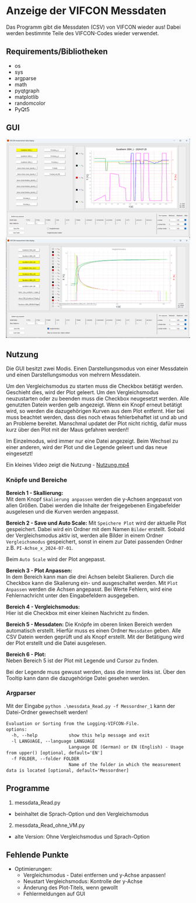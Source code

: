 # Anzeige der VIFCON Messdaten

Das Programm gibt die Messdaten (CSV) von VIFCON wieder aus! Dabei werden bestimmte Teile des VIFCON-Codes wieder verwendet. 

## Requirements/Bibliotheken

- os
- sys
- argparse
- math
- pyqtgraph
- matplotlib
- randomcolor 
- PyQt5

## GUI

<img src="../Bilder/GUI_Extra_1_De.png" alt="Programm zum Anzeigen der Messdaten 1" title='Einzel-Modus' width=700/>

<img src="../Bilder/GUI_Extra_2_De.png" alt="Programm zum Anzeigen der Messdaten 2" title='Vergleich-Modus' width=700/>

## Nutzung

Die GUI besitzt zwei Modis. Einen Darstellungsmodus von einer Messdatein und einen Darstellungsmodus von mehrern Messdatein. 

Um den Vergleichsmodus zu starten muss die Checkbox betätigt werden. Geschieht dies, wird der Plot geleert. Um den Vergleichsmodus neuzustarten oder zu beenden muss die Checkbox neugesetzt werden. Alle genutzten Datein werden gelb angezeigt. Wenn ein Knopf erneut betätigt wird, so werden die dazugehörigen Kurven aus dem Plot entfernt. Hier bei muss beachtet werden, dass dies noch etwas fehlerbehaftet ist und ab und an Probleme bereitet. Manschmal updatet der Plot nicht richtig, dafür muss kurz über den Plot mit der Maus gefahren werden!!

Im Einzelmodus, wird immer nur eine Datei angezeigt. Beim Wechsel zu einer anderen, wird der Plot und die Legende geleert und das neue eingesetzt!

Ein kleines Video zeigt die Nutzung - [Nutzung.mp4](./Video/Nutzung.mp4)


### Knöpfe und Bereiche

**Bereich 1 - Skallierung:**   
Mit dem Knopf `Skalierung anpassen` werden die y-Achsen angepasst von allen Größen. Dabei werden die Inhalte der freigegebenen Eingabefelder ausgelesen und die Kurven werden angepasst. 

**Bereich 2 - Save und Auto Scale:**
Mit `Speichere Plot` wird der aktuelle Plot gespeichert. Dabei wird ein Ordner mit dem Namen `Bilder` erstellt. Sobald der Vergleichsmodus aktiv ist, werden alle Bilder in einem Ordner `Vergleichsmodus` gespeichert, sonst in einem zur Datei passenden Ordner z.B. `PI-Achse_x_2024-07-01`.

Beim `Auto Scale` wird der Plot angepasst. 

**Bereich 3 - Plot Anpassen:**   
In dem Bereich kann man die drei Achsen beleibt Skalieren. Durch die Checkbox kann die Skalierung ein- und ausgeschaltet werden. Mit `Plot Anpassen` werden die Achsen angepasst. Bei Werte Fehlern, wird eine Fehlernachricht unter den Eingabefeldern ausgegeben. 

**Bereich 4 - Vergleichsmodus:**   
Hier ist die Checkbox mit einer kleinen Nachricht zu finden. 

**Bereich 5 - Messdaten:**
Die Knöpfe im oberen linken Bereich werden automatisch erstellt. Hierfür muss es einen Ordner `Messdaten` geben. Alle CSV Datein werden geprüft und als Knopf erstellt. Mit der Betätigung wird der Plot erstellt und die Datei ausgelesen.

**Bereich 6 - Plot:**   
Neben Bereich 5 ist der Plot mit Legende und Cursor zu finden.

Bei der Legende muss gewusst werden, dass die immer links ist. Über den Tooltip kann dann die dazugehörige Datei gesehen werden. 

### Argparser

Mit der Eingabe `python .\messdata_Read.py -f Messordner_1` kann der Datei-Ordner gewechselt werden!

```
Evaluation or Sorting from the Logging-VIFCON-File.
options:
  -h, --help            show this help message and exit
  -l LANGUAGE, --language LANGUAGE
                        Language DE (German) or EN (English) - Usage from upper() [optional, default='EN']
  -f FOLDER, --folder FOLDER
                        Name of the folder in which the measurement data is located [optional, default='Messordner]
```

## Programme

1. messdata_Read.py
  - beinhaltet die Sprach-Option und den Vergleichsmodus
2. messdata_Read_ohne_VM.py
  - alte Version: Ohne Vergleichsmodus und Sprach-Option

## Fehlende Punkte

- Optimierungen:
    - Vergleichsmodus - Datei entfernen und y-Achse anpassen! 
    - Neustart Vergleichsmodus: Kontrolle der y-Achse
    - Änderung des Plot-Titels, wenn gewollt
    - Fehlermeldungen auf GUI